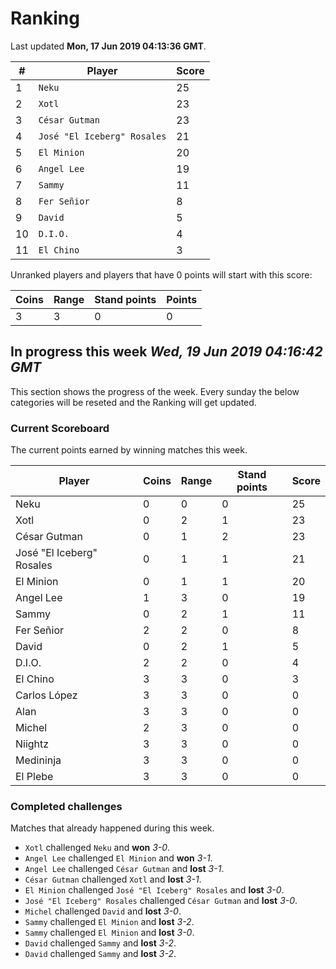 # Ranking

Last updated **Mon, 17 Jun 2019 04:13:36 GMT**.

|#|Player|Score|
|-|------|-----|
|1|`Neku`|25|
|2|`Xotl`|23|
|3|`César Gutman`|23|
|4|`José "El Iceberg" Rosales`|21|
|5|`El Minion`|20|
|6|`Angel Lee`|19|
|7|`Sammy`|11|
|8|`Fer Señior`|8|
|9|`David`|5|
|10|`D.I.O.`|4|
|11|`El Chino`|3|

Unranked players and players that have 0 points will start with this score:

|Coins|Range|Stand points|Points|
|-----|-----|------------|------|
|3|3|0|0|

## In progress this week *Wed, 19 Jun 2019 04:16:42 GMT*
This section shows the progress of the week. Every sunday the below categories will be reseted and the Ranking will get updated.

### Current Scoreboard
The current points earned by winning matches this week.

|Player|Coins|Range|Stand points|Score|
|------|-----|-----|------------|-----|
|Neku|0|0|0|25|
|Xotl|0|2|1|23|
|César Gutman|0|1|2|23|
|José "El Iceberg" Rosales|0|1|1|21|
|El Minion|0|1|1|20|
|Angel Lee|1|3|0|19|
|Sammy|0|2|1|11|
|Fer Señior|2|2|0|8|
|David|0|2|1|5|
|D.I.O.|2|2|0|4|
|El Chino|3|3|0|3|
|Carlos López|3|3|0|0|
|Alan|3|3|0|0|
|Michel|2|3|0|0|
|Niightz|3|3|0|0|
|Medininja|3|3|0|0|
|El Plebe|3|3|0|0|

### Completed challenges
Matches that already happened during this week.

* `Xotl` challenged `Neku` and **won** *3-0*.
* `Angel Lee` challenged `El Minion` and **won** *3-1*.
* `Angel Lee` challenged `César Gutman` and **lost** *3-1*.
* `César Gutman` challenged `Xotl` and **lost** *3-1*.
* `El Minion` challenged `José "El Iceberg" Rosales` and **lost** *3-0*.
* `José "El Iceberg" Rosales` challenged `César Gutman` and **lost** *3-0*.
* `Michel` challenged `David` and **lost** *3-0*.
* `Sammy` challenged `El Minion` and **lost** *3-2*.
* `Sammy` challenged `El Minion` and **lost** *3-0*.
* `David` challenged `Sammy` and **lost** *3-2*.
* `David` challenged `Sammy` and **lost** *3-2*.
